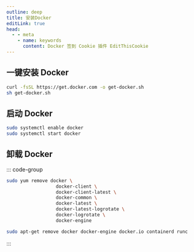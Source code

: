 ```yaml
---
outline: deep
title: 安装Docker
editLink: true
head:
  - - meta
    - name: keywords
      content: Docker 签到 Cookie 插件 EditThisCookie
---
```

## 一键安装 Docker
```sh
curl -fsSL https://get.docker.com -o get-docker.sh
sh get-docker.sh
```

## 启动 Docker
```sh
sudo systemctl enable docker
sudo systemctl start docker
```

## 卸载 Docker 
::: code-group

```sh [CentOS]
sudo yum remove docker \
                  docker-client \
                  docker-client-latest \
                  docker-common \
                  docker-latest \
                  docker-latest-logrotate \
                  docker-logrotate \
                  docker-engine
```

```sh [Debian/Ubuntu]
sudo apt-get remove docker docker-engine docker.io containerd runc
```
:::